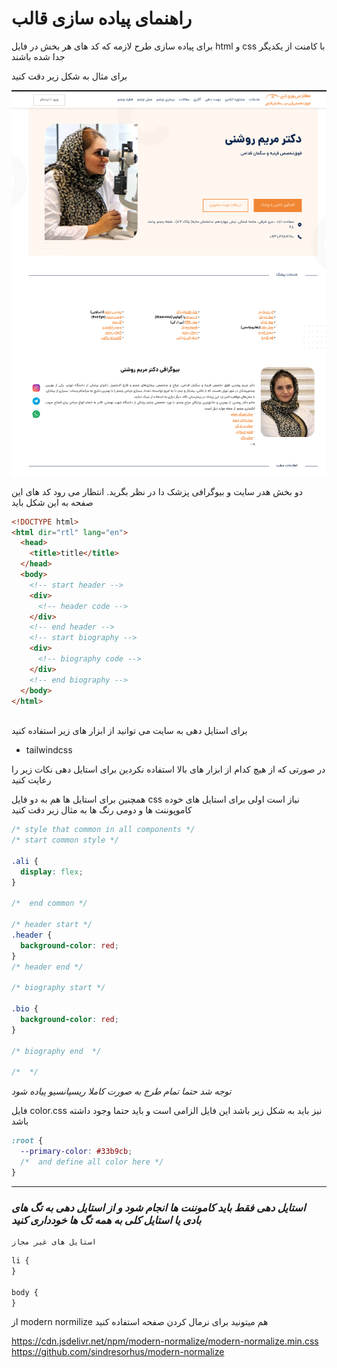 # راهنمای پیاده سازی قالب

برای پیاده سازی طرح لازمه که کد های هر بخش در فایل html و css با کامنت از یکدیگر جدا شده باشند

برای مثال به شکل زیر دقت کنید

![title](images/dr-roshani.png)

دو بخش هدر سایت و بیوگرافی پزشک دا در نظر بگرید. انتظار می رود کد های این صفحه به این شکل باید

```html
<!DOCTYPE html>
<html dir="rtl" lang="en">
  <head>
    <title>title</title>
  </head>
  <body>
    <!-- start header -->
    <div>
      <!-- header code -->
    </div>
    <!-- end header -->
    <!-- start biography -->
    <div>
      <!-- biography code -->
    </div>
    <!-- end biography -->
  </body>
</html>
‍
```

برای استایل دهی به سایت می توانید از ابزار های زیر استفاده کنید

- tailwindcss

در صورتی که از هیچ کدام از ابزار های بالا استفاده نکردین
برای استایل دهی نکات زیر را رعایت کنید

همچنین برای استایل ها هم به دو فایل css نیاز است
اولی برای استایل های خوده کاموپوننت ها
و دومی رنگ ها
به مثال زیر دقت کنید

```css
/* style that common in all components */
/* start common style */

.ali {
  display: flex;
}

/*  end common */

/* header start */
.header {
  background-color: red;
}
/* header end */

/* biography start */

.bio {
  background-color: red;
}

/* biography end  */

/*  */
```

_توجه شد حتما تمام طرج به صورت کاملا ریسپانسیو پیاده شود_

فایل color.css
نیز باید به شکل زیر باشد
این فایل الزامی است و باید حتما وجود داشته باشد

```css
:root {
  --primary-color: #33b9cb;
  /*  and define all color here */
}
```

---

### _استایل دهی فقط باید کاموننت ها انجام شود و از استایل دهی به تگ های بادی یا استایل کلی به همه تگ ها خودداری کنید_

    استایل های غیر مجاز

```css
li {
}

body {
}
```

از modern normilize هم میتونید
برای نرمال کردن صفحه استفاده کنید

https://cdn.jsdelivr.net/npm/modern-normalize/modern-normalize.min.css
https://github.com/sindresorhus/modern-normalize
